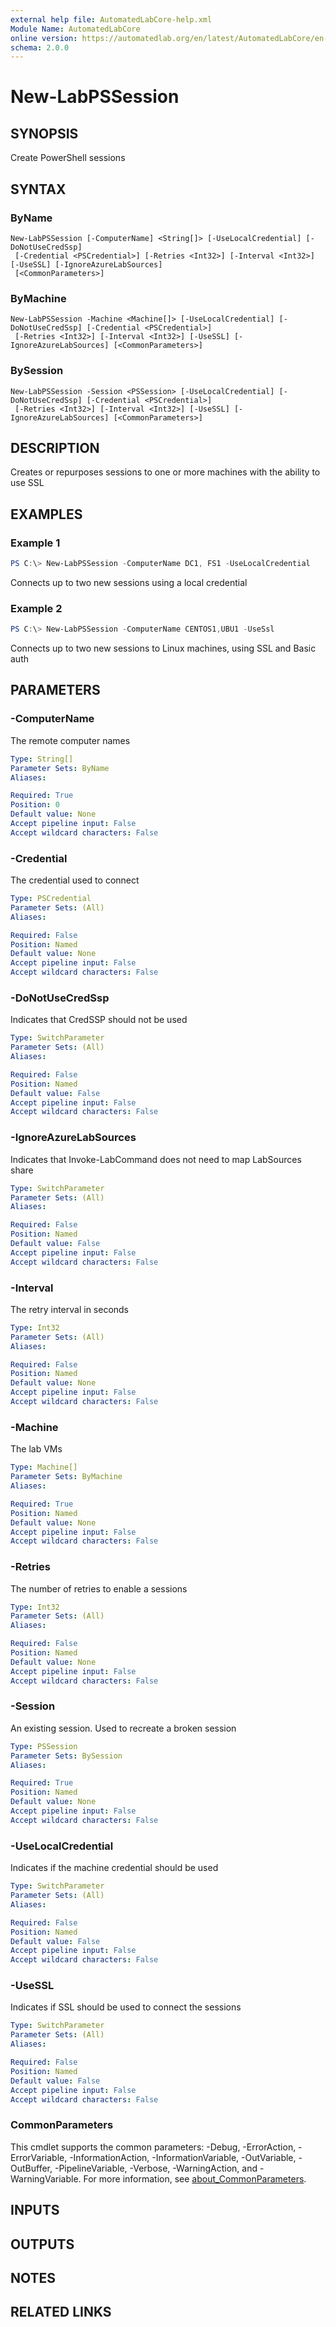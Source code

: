 ```yaml
---
external help file: AutomatedLabCore-help.xml
Module Name: AutomatedLabCore
online version: https://automatedlab.org/en/latest/AutomatedLabCore/en-us/New-LabPSSession
schema: 2.0.0
---
```


# New-LabPSSession

## SYNOPSIS
Create PowerShell sessions

## SYNTAX

### ByName
```
New-LabPSSession [-ComputerName] <String[]> [-UseLocalCredential] [-DoNotUseCredSsp]
 [-Credential <PSCredential>] [-Retries <Int32>] [-Interval <Int32>] [-UseSSL] [-IgnoreAzureLabSources]
 [<CommonParameters>]
```

### ByMachine
```
New-LabPSSession -Machine <Machine[]> [-UseLocalCredential] [-DoNotUseCredSsp] [-Credential <PSCredential>]
 [-Retries <Int32>] [-Interval <Int32>] [-UseSSL] [-IgnoreAzureLabSources] [<CommonParameters>]
```

### BySession
```
New-LabPSSession -Session <PSSession> [-UseLocalCredential] [-DoNotUseCredSsp] [-Credential <PSCredential>]
 [-Retries <Int32>] [-Interval <Int32>] [-UseSSL] [-IgnoreAzureLabSources] [<CommonParameters>]
```

## DESCRIPTION
Creates or repurposes sessions to one or more machines with the ability to use SSL

## EXAMPLES

### Example 1
```powershell
PS C:\> New-LabPSSession -ComputerName DC1, FS1 -UseLocalCredential
```

Connects up to two new sessions using a local credential

### Example 2
```powershell
PS C:\> New-LabPSSession -ComputerName CENTOS1,UBU1 -UseSsl
```

Connects up to two new sessions to Linux machines, using SSL and Basic auth

## PARAMETERS

### -ComputerName
The remote computer names

```yaml
Type: String[]
Parameter Sets: ByName
Aliases:

Required: True
Position: 0
Default value: None
Accept pipeline input: False
Accept wildcard characters: False
```

### -Credential
The credential used to connect

```yaml
Type: PSCredential
Parameter Sets: (All)
Aliases:

Required: False
Position: Named
Default value: None
Accept pipeline input: False
Accept wildcard characters: False
```

### -DoNotUseCredSsp
Indicates that CredSSP should not be used

```yaml
Type: SwitchParameter
Parameter Sets: (All)
Aliases:

Required: False
Position: Named
Default value: False
Accept pipeline input: False
Accept wildcard characters: False
```

### -IgnoreAzureLabSources
Indicates that Invoke-LabCommand does not need to map LabSources share

```yaml
Type: SwitchParameter
Parameter Sets: (All)
Aliases:

Required: False
Position: Named
Default value: False
Accept pipeline input: False
Accept wildcard characters: False
```

### -Interval
The retry interval in seconds

```yaml
Type: Int32
Parameter Sets: (All)
Aliases:

Required: False
Position: Named
Default value: None
Accept pipeline input: False
Accept wildcard characters: False
```

### -Machine
The lab VMs

```yaml
Type: Machine[]
Parameter Sets: ByMachine
Aliases:

Required: True
Position: Named
Default value: None
Accept pipeline input: False
Accept wildcard characters: False
```

### -Retries
The number of retries to enable a sessions

```yaml
Type: Int32
Parameter Sets: (All)
Aliases:

Required: False
Position: Named
Default value: None
Accept pipeline input: False
Accept wildcard characters: False
```

### -Session
An existing session.
Used to recreate a broken session

```yaml
Type: PSSession
Parameter Sets: BySession
Aliases:

Required: True
Position: Named
Default value: None
Accept pipeline input: False
Accept wildcard characters: False
```

### -UseLocalCredential
Indicates if the machine credential should be used

```yaml
Type: SwitchParameter
Parameter Sets: (All)
Aliases:

Required: False
Position: Named
Default value: False
Accept pipeline input: False
Accept wildcard characters: False
```

### -UseSSL
Indicates if SSL should be used to connect the sessions

```yaml
Type: SwitchParameter
Parameter Sets: (All)
Aliases:

Required: False
Position: Named
Default value: False
Accept pipeline input: False
Accept wildcard characters: False
```

### CommonParameters
This cmdlet supports the common parameters: -Debug, -ErrorAction, -ErrorVariable, -InformationAction, -InformationVariable, -OutVariable, -OutBuffer, -PipelineVariable, -Verbose, -WarningAction, and -WarningVariable. For more information, see [about_CommonParameters](http://go.microsoft.com/fwlink/?LinkID=113216).

## INPUTS

## OUTPUTS

## NOTES

## RELATED LINKS

